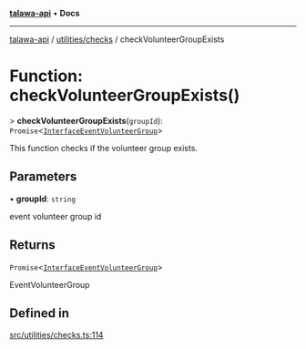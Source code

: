 [**talawa-api**](../../../README.md) • **Docs**

***

[talawa-api](../../../modules.md) / [utilities/checks](../README.md) / checkVolunteerGroupExists

# Function: checkVolunteerGroupExists()

\> **checkVolunteerGroupExists**(`groupId`): `Promise`\<[`InterfaceEventVolunteerGroup`](../../../models/EventVolunteerGroup/interfaces/InterfaceEventVolunteerGroup.md)\>

This function checks if the volunteer group exists.

## Parameters

• **groupId**: `string`

event volunteer group id

## Returns

`Promise`\<[`InterfaceEventVolunteerGroup`](../../../models/EventVolunteerGroup/interfaces/InterfaceEventVolunteerGroup.md)\>

EventVolunteerGroup

## Defined in

[src/utilities/checks.ts:114](https://github.com/PalisadoesFoundation/talawa-api/blob/f4877b986932181336f42a7336754de05976cd97/src/utilities/checks.ts#L114)

